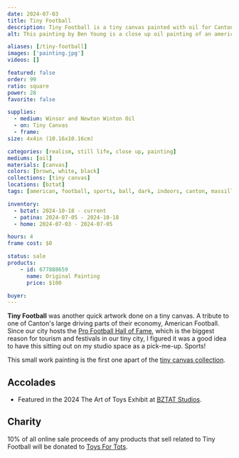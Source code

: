 ```yaml
---
date: 2024-07-03
title: Tiny Football
description: Tiny Football is a tiny canvas painted with oil for Canton Ohio's sports economy.
alt: This painting by Ben Young is a close up oil painting of an american football ball.

aliases: [/tiny-football]
images: ['painting.jpg']
videos: []

featured: false
order: 99
ratio: square
power: 28
favorite: false

supplies:
  - medium: Winsor and Newton Winton Oil
  - on: Tiny Canvas
  - frame: 
size: 4x4in (10.16x10.16cm)

categories: [realism, still life, close up, painting]
mediums: [oil]
materials: [canvas]
colors: [brown, white, black]
collections: [tiny canvas]
locations: [bztat]
tags: [american, football, sports, ball, dark, indoors, canton, massillon, ohio, warm]

inventory:
  - bztat: 2024-10-18 - current
  - patina: 2024-07-05 - 2024-10-18
  - home: 2024-07-03 - 2024-07-05

hours: 4
frame cost: $0

status: sale
products:
    - id: 677888659
      name: Original Painting
      price: $100

buyer: 
---
```


**Tiny Football** was another quick artwork done on a tiny canvas. A tribute to one of Canton's large driving parts of their economy, American Football. Since our city hosts the [Pro Football Hall of Fame](https://www.profootballhof.com), which is the biggest reason for tourism and festivals in our tiny city, I figured it was a good idea to have this sitting out on my studio space as a pick-me-up. Sports!

<!--more-->

This small work painting is the first one apart of the [tiny canvas collection](/collections/tiny-canvas/).

## Accolades ##

* Featured in the 2024 The Art of Toys Exhibit at [BZTAT Studios](http://bztatstudios.com).

## Charity ##

10% of all online sale proceeds of any products that sell related to Tiny Football will be donated to [Toys For Tots](https://www.toysfortots.org).